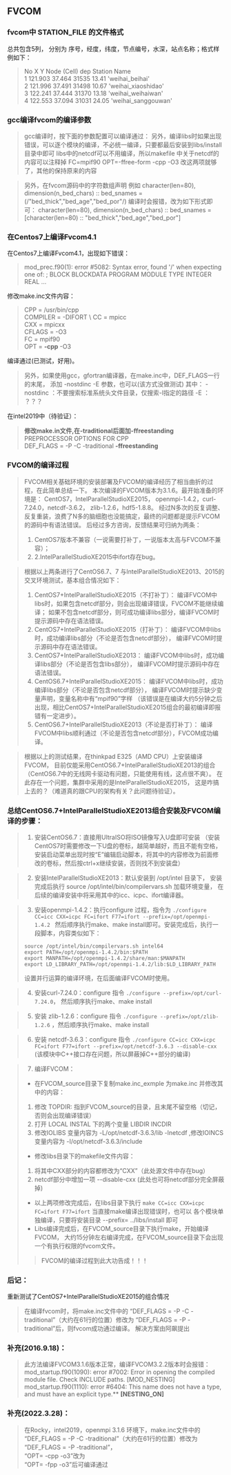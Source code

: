 ## FVCOM

### fvcom中 STATION_FILE 的文件格式

总共包含5列， 分别为 序号，经度，纬度，节点编号，水深，站点名称；格式样例如下：

> No      X    Y   Node (Cell)  dep    Station Name \
> 1     121.903 37.464 31535 13.41 'weihai_beihai' \
> 2     121.996 37.491 31498 10.67 'weihai_xiaoshidao' \
> 3     122.241 37.444 31370 13.18 'weihai_weihaiwan' \
> 4     122.553 37.094 31031 24.05 'weihai_sanggouwan' 

### gcc编译fvcom的编译参数

> gcc编译时，按下面的参数配置可以编译通过：
> 另外，编译libs时如果出现错误，可以逐个模块的编译，不必统一编译，只要都最后安装到libs/install目录中即可
> libs中的netcdf可以不用编译，所以makefile 中关于netcdf的内容可以注释掉
> FC=mpif90
> OPT=-ffree-form -cpp -O3
> 改这两项就够了，其他的保持原来的内容

> 另外，在fvcom源码中的字符数组声明
> 例如  character(len=80), dimension(n_bed_chars) :: bed_snames = (/"bed_thick","bed_age","bed_por"/) 
> 编译时会报错，改为如下形式即可：
> character(len=80), dimension(n_bed_chars) :: bed_snames = [character(len=80) :: "bed_thick","bed_age","bed_por"]

### 在Centos7上编译Fvcom4.1

 在Centos7上编译Fvcom4.1，出现如下错误： 

>    mod_prec.f90(1): error #5082: Syntax error, found '/' when expecting one of: <LABEL> <END-OF-STATEMENT> ; BLOCK BLOCKDATA PROGRAM MODULE TYPE INTEGER REAL ...

修改make.inc文件内容：

> CPP    = /usr/bin/cpp \
> COMPILER = -DIFORT \ 
> CC    = mpicc \
> CXX    = mpicxx \
> CFLAGS  = -O3 \
> FC    = mpif90 \
> OPT    = **-cpp** -O3 


编译通过(已测试，好用)。

> 另外，如果使用gcc，gfortran编译器，在make.inc中，DEF_FLAGS一行的末尾，
> 添加 -nostdinc -E 参数，也可以(该方式没做测试)
> 其中：
>  -nostdinc ：不要搜索标准系统头文件目录，仅搜索-I指定的路径 
> -E ： ？？？

在intel2019中（待验证）：

>  **修改make.in文件,在-traditional后面加-ffreestanding** \
> PREPROCESSOR OPTIONS FOR CPP \
> DEF_FLAGS = -P -C -traditional **-ffreestanding** 


###  FVCOM的编译过程

>  FVCOM相关基础环境的安装部署及FVCOM的编译经历了相当曲折的过程，在此简单总结一下。
本次编译的FVCOM版本为3.1.6。最开始准备的环境是：
> CentOS7，IntelParallelStudioXE2015，
> openmpi-1.4.2，curl-7.24.0，netcdf-3.6.2，
> zlib-1.2.6，hdf5-1.8.8。
> 经过N多次的反复调整、反复重装，浪费了N多的脑细胞也没能搞定，最终的问题都是提示FVCOM的源码中有语法错误。 
> 后经过多方咨询，反馈结果可归纳为两条：
> 1. CentOS7版本不兼容（一说需要打补丁，一说版本太高与FVCOM不兼容）；
> 2. 2.IntelParallelStudioXE2015中ifort存在bug。

> 根据以上两条进行了CentOS6.7、7 与IntelParallelStudioXE2013、2015的交叉环境测试，基本组合情况如下：
> 1. CentOS7+IntelParallelStudioXE2015（不打补丁）：
> 编译FVCOM中libs时，如果包含netcdf部分，则会出现编译错误，FVCOM不能继续编译；
> 如果不包含netcdf部分，则可成功编译libs部分，编译FVCOM时提示源码中存在语法错误。
> 2. CentOS7+IntelParallelStudioXE2015（打补丁）：
> 编译FVCOM中libs时，成功编译libs部分（不论是否包含netcdf部分），
> 编译FVCOM时提示源码中存在语法错误。
> 3. CentOS7+IntelParallelStudioXE2013：
> 编译FVCOM中libs时，成功编译libs部分（不论是否包含libs部分），
> 编译FVCOM时提示源码中存在语法错误。
> 4. CentOS6.7+IntelParallelStudioXE2015：
> 编译FVCOM中libs时，成功编译libs部分（不论是否包含netcdf部分），
> 编译FVCOM时提示缺少变量声明，变量名称中有“mpif90”字样
> （该错误是在编译大约5分钟之后出现，相比CentOS7+IntelParallelStudioXE2015组合的最初编译即报错有一定进步）。
> 5. CentOS6.7+IntelParallelStudioXE2013（不论是否打补丁）：
> 编译FVCOM中libs顺利通过（不论是否包含netcdf部分），FVCOM成功编译。

> 根据以上的测试结果，在thinkpad E325（AMD CPU）上安装编译FVCOM，
> 目前仅能采用CentOS6.7+IntelParallelStudioXE2013的组合
> （CentOS6.7中的无线网卡驱动有问题，只能使用有线，这点很不爽）。
> 在此存在一个问题，集群中采用的是IntelParallelStudioXE2015，
> 这是咋搞上去的？（难道真的跟CPU的架构有关？此问题待验证）。


### 总结CentOS6.7+IntelParallelStudioXE2013组合安装及FVCOM编译的步骤：

> 1. 安装CentOS6.7：直接用UltraISO将ISO镜像写入U盘即可安装
> （安装CentOS7时需要修改一下U盘的卷标，越简单越好，而且不能有空格，
> 安装启动菜单出现时按“E”编辑启动脚本，将其中的内容修改为前面修改的卷标，然后按ctrl+x继续安装，否则找不到安装盘）

> 2. 安装IntelParallelStudioXE2013：默认安装到 /opt/intel 目录下，
> 安装完成后执行 source /opt/intel/bin/compilervars.sh 加载环境变量，
> 在后续的编译安装中将采用其中的icc、icpc、ifort编译器。

> 3. 安装openmpi-1.4.2：执行configure 过程，指令为 
> `./configure CC=icc CXX=icpc FC=ifort F77=ifort --prefix=/opt/openmpi-1.4.2 `
> 然后顺序执行make、make install即可。安装完成后，执行一段脚本，内容类似如下：
> ```shell
> source /opt/intel/bin/compilervars.sh intel64
> export PATH=/opt/openmpi-1.4.2/bin:$PATH
> export MANPATH=/opt/openmpi-1.4.2/share/man:$MANPATH
> export LD_LIBRARY_PATH=/opt/openmpi-1.4.2/lib:$LD_LIBRARY_PATH
> ```
> 设置并行运算的编译环境，在后面编译FVCOM时使用。

> 4. 安装curl-7.24.0：configure 指令 
> `./configure --prefix=/opt/curl-7.24.0`，
> 然后顺序执行make、make install

> 5. 安装 zlib-1.2.6：configure 指令 
> `./configure --prefix=/opt/zlib-1.2.6`
> ，然后顺序执行make、make install

> 6. 安装 netcdf-3.6.3：configure 指令 
> `./configure CC=icc CXX=icpc FC=ifort F77=ifort --prefix=/opt/netcdf-3.6.3 --disable-cxx `
> (该模块中C++接口存在问题，所以屏蔽掉C++部分的编译)

> 7. 编译FVCOM： 
> - 在FVCOM_source目录下复制make.inc_exmple 为make.inc 并修改其中的内容：
>  1. 修改 TOPDIR: 指到FVCOM_source的目录，且末尾不留空格（切记，否则会出现编译错误） 
>  2. 打开 LOCAL INSTAL 下的两个变量 LIBDIR INCDIR
>  3. 修改IOLIBS 变量内容为 -L/opt/netcdf-3.6.3/lib -lnetcdf ,修改IOINCS 变量内容为 -I/opt/netcdf-3.6.3/include
> -  修改libs目录下的makefile文件内容：
>  1. 将其中CXX部分的内容都修改为“CXX”（此处源文件中存在bug）
>  2. netcdf部分中增加一项 --disable-cxx (此处也可将netcdf部分完全屏蔽掉)
> - 以上两项修改完成后，在libs目录下执行 
>  `make CC=icc CXX=icpc FC=ifort F77=ifort`
> 当直接make编译出现错误时，也可以 各个模块单独编译，只要将安装目录 --prefix= ../libs/install 即可
> - Libs编译完成后，在FVCOM_source目录下执行make，开始编译FVCOM，
>   大约15分钟左右编译完成，在FVCOM_source目录下会出现一个有执行权限的fvcom文件。
> > FVCOM的编译过程到此大功告成！！！


### 后记： 
重新测试了CentOS7+IntelParallelStudioXE2015的组合情况

> 在编译fvcom时，将make.inc文件中的 
> “DEF_FLAGS   = -P -C -traditional”（大约在61行的位置）修改为
> “DEF_FLAGS   = -P -traditional”后，则fvcom成功通过编译。
> 解决方案由阿飙提出

### 补充(2016.9.18)：
>  此方法编译FVCOM3.1.6版本正常，编译FVCOM3.2.2版本时会报错：
mod_startup.f90(1090): error #7002: Error in opening the compiled module file. Check INCLUDE paths. [MOD_NESTING]
mod_startup.f90(1110): error #6404: This name does not have a type, and must have an explicit type.**  **[NESTING_ON]**

### 补充(**2022.3.28**)：
> 在Rocky，intel2019，openmpi 3.1.6 环境下，make.inc文件中的 \
> “DEF_FLAGS   = -P -C -traditional”（大约在61行的位置）修改为 \
> “DEF_FLAGS   = -P -traditional”，\
> “OPT= -cpp -o3”改为 \
> “OPT= -fpp -o3”后可编译通过
